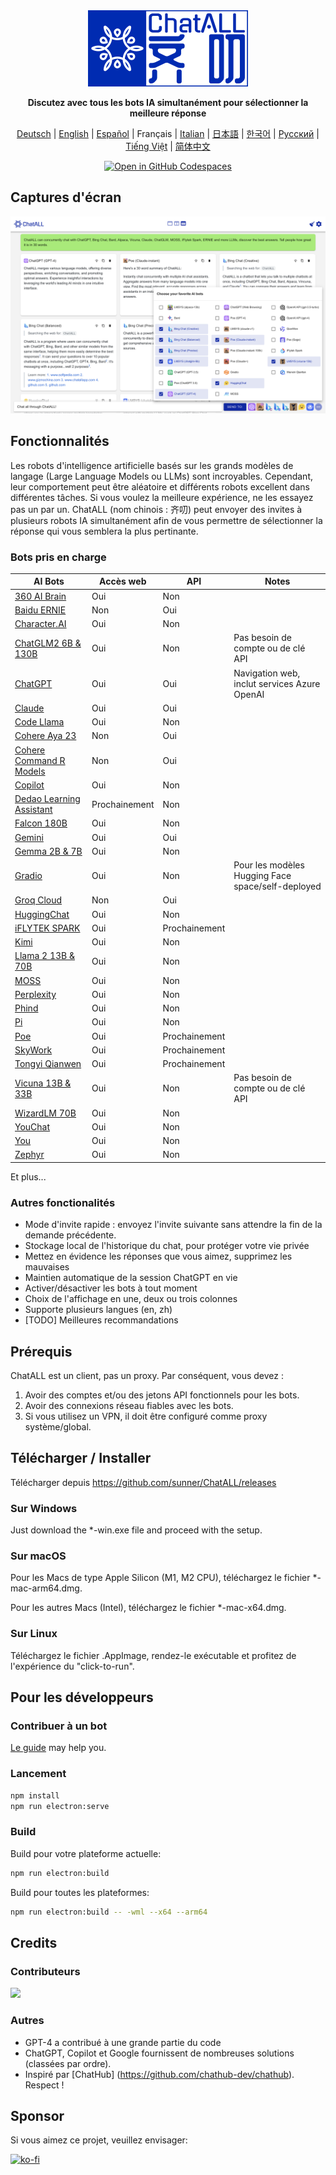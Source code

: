 <div align="center">
  <img src="src/assets/logo-cover.png" width=256></img>
  <p><strong>Discutez avec tous les bots IA simultanément pour sélectionner la meilleure réponse</strong></p>

[Deutsch](README_DE-DE.md) | [English](README.md) | [Español](README_ES-ES.md) | Français | [Italian](README_IT-IT.md) | [日本語](README_JA-JP.md) | [한국어](README_KO-KR.md) | [Русский](README_RU-RU.md) | [Tiếng Việt](README_VI-VN.md) | [简体中文](README_ZH-CN.md)

[![Open in GitHub Codespaces](https://github.com/codespaces/badge.svg)](https://codespaces.new/sunner/ChatALL)

</div>

## Captures d'écran

![Screenshot](screenshots/screenshot-1.png?raw=true)

## Fonctionnalités

Les robots d'intelligence artificielle basés sur les grands modèles de langage (Large Language Models ou LLMs) sont incroyables. Cependant, leur comportement peut être aléatoire et différents robots excellent dans différentes tâches. Si vous voulez la meilleure expérience, ne les essayez pas un par un. ChatALL (nom chinois : 齐叨) peut envoyer des invites à plusieurs robots IA simultanément afin de vous permettre de sélectionner la réponse qui vous semblera la plus pertinante.

### Bots pris en charge

| AI Bots                                                                        | Accès web     | API           | Notes                                             |
| ------------------------------------------------------------------------------ | ------------- | ------------- | ------------------------------------------------- |
| [360 AI Brain](https://ai.360.cn/)                                             | Oui           | Non           |                                                   |
| [Baidu ERNIE](https://yiyan.baidu.com/)                                        | Non           | Oui           |                                                   |
| [Character.AI](https://character.ai/)                                          | Oui           | Non           |                                                   |
| [ChatGLM2 6B & 130B](https://chatglm.cn/)                                      | Oui           | Non           | Pas besoin de compte ou de clé API                |
| [ChatGPT](https://chatgpt.com)                                             | Oui           | Oui           | Navigation web, inclut services Azure OpenAI      |
| [Claude](https://www.anthropic.com/claude)                                     | Oui           | Oui           |                                                   |
| [Code Llama](https://ai.meta.com/blog/code-llama-large-language-model-coding/) | Oui           | Non           |                                                   |
| [Cohere Aya 23](https://cohere.com/blog/aya23)                                 | Non           | Oui           |                                                   |
| [Cohere Command R Models](https://cohere.com/command)                          | Non           | Oui           |                                                   |
| [Copilot](https://copilot.microsoft.com/)                                      | Oui           | Non           |                                                   |
| [Dedao Learning Assistant](https://ai.dedao.cn/)                               | Prochainement | Non           |                                                   |
| [Falcon 180B](https://huggingface.co/tiiuae/falcon-180B-chat)                  | Oui           | Non           |                                                   |
| [Gemini](https://gemini.google.com/)                                           | Oui           | Oui           |                                                   |
| [Gemma 2B & 7B](https://blog.google/technology/developers/gemma-open-models/)  | Oui           | Non           |                                                   |
| [Gradio](https://gradio.app/)                                                  | Oui           | Non           | Pour les modèles Hugging Face space/self-deployed |
| [Groq Cloud](https://console.groq.com/docs/models)                             | Non           | Oui           |                                                   |
| [HuggingChat](https://huggingface.co/chat/)                                    | Oui           | Non           |                                                   |
| [iFLYTEK SPARK](http://xinghuo.xfyun.cn/)                                      | Oui           | Prochainement |                                                   |
| [Kimi](https://kimi.moonshot.cn/)                                              | Oui           | Non           |                                                   |
| [Llama 2 13B & 70B](https://ai.meta.com/llama/)                                | Oui           | Non           |                                                   |
| [MOSS](https://moss.fastnlp.top/)                                              | Oui           | Non           |                                                   |
| [Perplexity](https://www.perplexity.ai/)                                       | Oui           | Non           |                                                   |
| [Phind](https://www.phind.com/)                                                | Oui           | Non           |                                                   |
| [Pi](https://pi.ai)                                                            | Oui           | Non           |                                                   |
| [Poe](https://poe.com/)                                                        | Oui           | Prochainement |                                                   |
| [SkyWork](https://neice.tiangong.cn/)                                          | Oui           | Prochainement |                                                   |
| [Tongyi Qianwen](http://tongyi.aliyun.com/)                                    | Oui           | Prochainement |                                                   |
| [Vicuna 13B & 33B](https://lmsys.org/blog/2023-03-30-vicuna/)                  | Oui           | Non           | Pas besoin de compte ou de clé API                |
| [WizardLM 70B](https://github.com/nlpxucan/WizardLM)                           | Oui           | Non           |                                                   |
| [YouChat](https://you.com/)                                                    | Oui           | Non           |                                                   |
| [You](https://you.com/)                                                        | Oui           | Non           |                                                   |
| [Zephyr](https://huggingface.co/spaces/HuggingFaceH4/zephyr-chat)              | Oui           | Non           |                                                   |

Et plus...

### Autres fonctionalités

- Mode d'invite rapide : envoyez l'invite suivante sans attendre la fin de la demande précédente.
- Stockage local de l'historique du chat, pour protéger votre vie privée
- Mettez en évidence les réponses que vous aimez, supprimez les mauvaises
- Maintien automatique de la session ChatGPT en vie
- Activer/désactiver les bots à tout moment
- Choix de l'affichage en une, deux ou trois colonnes
- Supporte plusieurs langues (en, zh)
- [TODO] Meilleures recommandations

## Prérequis

ChatALL est un client, pas un proxy. Par conséquent, vous devez :

1. Avoir des comptes et/ou des jetons API fonctionnels pour les bots.
2. Avoir des connexions réseau fiables avec les bots.
3. Si vous utilisez un VPN, il doit être configuré comme proxy système/global.

## Télécharger / Installer

Télécharger depuis https://github.com/sunner/ChatALL/releases

### Sur Windows

Just download the \*-win.exe file and proceed with the setup.

### Sur macOS

Pour les Macs de type Apple Silicon (M1, M2 CPU), téléchargez le fichier \*-mac-arm64.dmg.

Pour les autres Macs (Intel), téléchargez le fichier \*-mac-x64.dmg.

### Sur Linux

Téléchargez le fichier .AppImage, rendez-le exécutable et profitez de l'expérience du "click-to-run".

## Pour les développeurs

### Contribuer à un bot

[Le guide](https://github.com/sunner/ChatALL/wiki/%E5%A6%82%E4%BD%95%E6%B7%BB%E5%8A%A0%E4%B8%80%E4%B8%AA%E6%96%B0%E7%9A%84-AI-%E5%AF%B9%E8%AF%9D%E6%9C%BA%E5%99%A8%E4%BA%BA) may help you.

### Lancement

```bash
npm install
npm run electron:serve
```

### Build

Build pour votre plateforme actuelle:

```bash
npm run electron:build
```

Build pour toutes les plateformes:

```bash
npm run electron:build -- -wml --x64 --arm64
```

## Credits

### Contributeurs

<a href="https://github.com/sunner/ChatALL/graphs/contributors">
  <img src="https://contrib.rocks/image?repo=sunner/ChatALL" />
</a>

### Autres

- GPT-4 a contribué à une grande partie du code
- ChatGPT, Copilot et Google fournissent de nombreuses solutions (classées par ordre).
- Inspiré par [ChatHub] (https://github.com/chathub-dev/chathub). Respect !

## Sponsor

Si vous aimez ce projet, veuillez envisager:

[![ko-fi](https://ko-fi.com/img/githubbutton_sm.svg)](https://ko-fi.com/F1F8KZJGJ)
